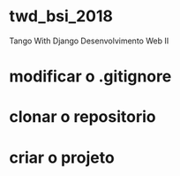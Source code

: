 # twd_bsi_2018

Tango With Django Desenvolvimento Web II

# modificar o .gitignore
# clonar o repositorio
# criar o projeto
